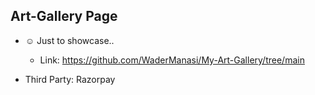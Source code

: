 ## Art-Gallery Page
- :relaxed: Just to showcase..
  - Link: https://github.com/WaderManasi/My-Art-Gallery/tree/main
  
 - Third Party: Razorpay
